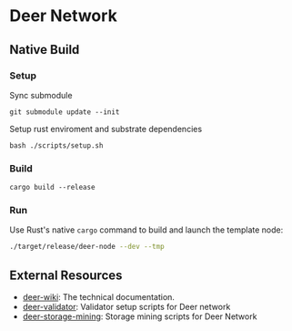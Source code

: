# Deer Network

## Native Build

### Setup

Sync submodule

```
git submodule update --init
```

Setup rust enviroment and substrate dependencies

```
bash ./scripts/setup.sh
```

### Build

```
cargo build --release
```

### Run

Use Rust's native `cargo` command to build and launch the template node:

```sh
./target/release/deer-node --dev --tmp
```

## External Resources

- [deer-wiki](https://deernetwork.org/#/wiki/en/gettingStarted): The technical documentation.
- [deer-validator](https://github.com/DeerNetwork/deer-validator): Validator setup scripts for Deer network
- [deer-storage-mining](https://github.com/DeerNetwork/deer-storage-mining): Storage mining scripts for Deer Network